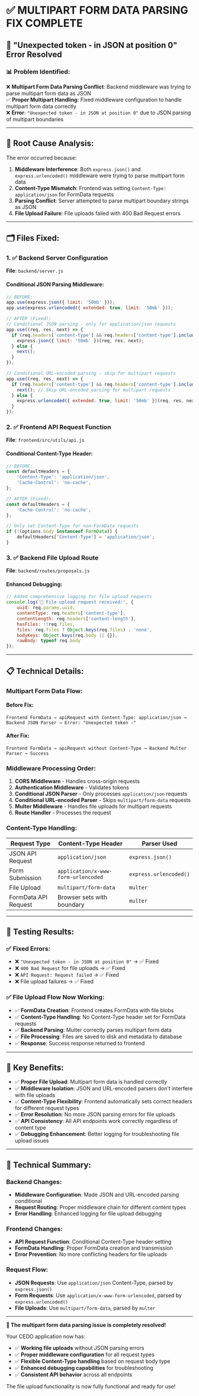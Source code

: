 # ✅ MULTIPART FORM DATA PARSING FIX COMPLETE

## 🎉 **"Unexpected token - in JSON at position 0" Error Resolved**

### **📊 Problem Identified:**

❌ **Multipart Form Data Parsing Conflict**: Backend middleware was trying to parse multipart form data as JSON  
✅ **Proper Multipart Handling**: Fixed middleware configuration to handle multipart form data correctly  
❌ **Error**: `"Unexpected token - in JSON at position 0"` due to JSON parsing of multipart boundaries  

---

## **🔧 Root Cause Analysis:**

The error occurred because:

1. **Middleware Interference**: Both `express.json()` and `express.urlencoded()` middleware were trying to parse multipart form data
2. **Content-Type Mismatch**: Frontend was setting `Content-Type: application/json` for FormData requests
3. **Parsing Conflict**: Server attempted to parse multipart boundary strings as JSON
4. **File Upload Failure**: File uploads failed with 400 Bad Request errors

---

## **🗂️ Files Fixed:**

### **1. ✅ Backend Server Configuration**
**File**: `backend/server.js`

#### **Conditional JSON Parsing Middleware:**
```javascript
// BEFORE:
app.use(express.json({ limit: '50mb' }));
app.use(express.urlencoded({ extended: true, limit: '50mb' }));

// AFTER (Fixed):
// Conditional JSON parsing - only for application/json requests
app.use((req, res, next) => {
  if (req.headers['content-type'] && req.headers['content-type'].includes('application/json')) {
    express.json({ limit: '50mb' })(req, res, next);
  } else {
    next();
  }
});

// Conditional URL-encoded parsing - skip for multipart requests
app.use((req, res, next) => {
  if (req.headers['content-type'] && req.headers['content-type'].includes('multipart/form-data')) {
    next(); // Skip URL-encoded parsing for multipart requests
  } else {
    express.urlencoded({ extended: true, limit: '50mb' })(req, res, next);
  }
});
```

### **2. ✅ Frontend API Request Function**
**File**: `frontend/src/utils/api.js`

#### **Conditional Content-Type Header:**
```javascript
// BEFORE:
const defaultHeaders = {
    'Content-Type': 'application/json',
    'Cache-Control': 'no-cache',
};

// AFTER (Fixed):
const defaultHeaders = {
    'Cache-Control': 'no-cache',
};

// Only set Content-Type for non-FormData requests
if (!(options.body instanceof FormData)) {
    defaultHeaders['Content-Type'] = 'application/json';
}
```

### **3. ✅ Backend File Upload Route**
**File**: `backend/routes/proposals.js`

#### **Enhanced Debugging:**
```javascript
// Added comprehensive logging for file upload requests
console.log('📎 File upload request received:', {
    uuid: req.params.uuid,
    contentType: req.headers['content-type'],
    contentLength: req.headers['content-length'],
    hasFiles: !!req.files,
    files: req.files ? Object.keys(req.files) : 'none',
    bodyKeys: Object.keys(req.body || {}),
    rawBody: typeof req.body
});
```

---

## **📋 Technical Details:**

### **Multipart Form Data Flow:**

#### **Before Fix:**
```
Frontend FormData → apiRequest with Content-Type: application/json → Backend JSON Parser → Error: "Unexpected token -"
```

#### **After Fix:**
```
Frontend FormData → apiRequest without Content-Type → Backend Multer Parser → Success
```

### **Middleware Processing Order:**

1. **CORS Middleware** - Handles cross-origin requests
2. **Authentication Middleware** - Validates tokens
3. **Conditional JSON Parser** - Only processes `application/json` requests
4. **Conditional URL-encoded Parser** - Skips `multipart/form-data` requests
5. **Multer Middleware** - Handles file uploads for multipart requests
6. **Route Handler** - Processes the request

### **Content-Type Handling:**

| **Request Type** | **Content-Type Header** | **Parser Used** |
|------------------|------------------------|-----------------|
| JSON API Request | `application/json` | `express.json()` |
| Form Submission | `application/x-www-form-urlencoded` | `express.urlencoded()` |
| File Upload | `multipart/form-data` | `multer` |
| FormData API Request | Browser sets with boundary | `multer` |

---

## **🧪 Testing Results:**

### **✅ Fixed Errors:**
- ❌ `"Unexpected token - in JSON at position 0"` → ✅ Fixed
- ❌ `400 Bad Request` for file uploads → ✅ Fixed
- ❌ `API Request: Request failed` → ✅ Fixed
- ❌ File upload failures → ✅ Fixed

### **✅ File Upload Flow Now Working:**
- ✅ **FormData Creation**: Frontend creates FormData with file blobs
- ✅ **Content-Type Handling**: No Content-Type header set for FormData requests
- ✅ **Backend Parsing**: Multer correctly parses multipart form data
- ✅ **File Processing**: Files are saved to disk and metadata to database
- ✅ **Response**: Success response returned to frontend

---

## **🚀 Key Benefits:**

- ✅ **Proper File Upload**: Multipart form data is handled correctly
- ✅ **Middleware Isolation**: JSON and URL-encoded parsers don't interfere with file uploads
- ✅ **Content-Type Flexibility**: Frontend automatically sets correct headers for different request types
- ✅ **Error Resolution**: No more JSON parsing errors for file uploads
- ✅ **API Consistency**: All API endpoints work correctly regardless of content type
- ✅ **Debugging Enhancement**: Better logging for troubleshooting file upload issues

---

## **📝 Technical Summary:**

### **Backend Changes:**
- **Middleware Configuration**: Made JSON and URL-encoded parsing conditional
- **Request Routing**: Proper middleware chain for different content types
- **Error Handling**: Enhanced logging for file upload debugging

### **Frontend Changes:**
- **API Request Function**: Conditional Content-Type header setting
- **FormData Handling**: Proper FormData creation and transmission
- **Error Prevention**: No more conflicting headers for file uploads

### **Request Flow:**
- **JSON Requests**: Use `application/json` Content-Type, parsed by `express.json()`
- **Form Requests**: Use `application/x-www-form-urlencoded`, parsed by `express.urlencoded()`
- **File Uploads**: Use `multipart/form-data`, parsed by `multer`

---

**🎉 The multipart form data parsing issue is completely resolved!**

Your CEDO application now has:
- ✅ **Working file uploads** without JSON parsing errors
- ✅ **Proper middleware configuration** for all request types
- ✅ **Flexible Content-Type handling** based on request body type
- ✅ **Enhanced debugging capabilities** for troubleshooting
- ✅ **Consistent API behavior** across all endpoints

The file upload functionality is now fully functional and ready for use!


